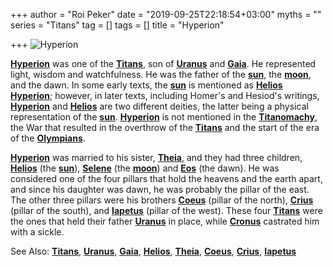 +++
author = "Roi Peker"
date = "2019-09-25T22:18:54+03:00"
myths = ""
series = "Titans"
tag = []
tags = []
title = "Hyperion"

+++
![Hyperion](https://www.greekmythology.com/images/mythology/hyperion_19.jpg)

[**Hyperion**](https://www.greekmythology.com/Titans/Hyperion/hyperion.html "Hyperion") was one of the [**Titans**](https://www.greekmythology.com/Titans/titans.html "Titans"), son of [**Uranus**](https://www.greekmythology.com/Other_Gods/Uranus/uranus.html "Uranus") and [**Gaia**](https://www.greekmythology.com/Other_Gods/Gaea/gaea.html "Gaea"). He represented light, wisdom and watchfulness. He was the father of the [**sun**](https://www.greekmythology.com/Myths/Planets/Sun/sun.html "Sun"), the [**moon**](https://www.greekmythology.com/Myths/Planets/Moon/moon.html "Moon"), and the dawn. In some early texts, the [**sun**](https://www.greekmythology.com/Myths/Planets/Sun/sun.html "Sun") is mentioned as [**Helios**](https://www.greekmythology.com/Other_Gods/Helios/helios.html "Helios") [**Hyperion**](https://www.greekmythology.com/Titans/Hyperion/hyperion.html "Hyperion"); however, in later texts, including Homer's and Hesiod's writings, [**Hyperion**](https://www.greekmythology.com/Titans/Hyperion/hyperion.html "Hyperion") and [**Helios**](https://www.greekmythology.com/Other_Gods/Helios/helios.html "Helios") are two different deities, the latter being a physical representation of the [**sun**](https://www.greekmythology.com/Myths/Planets/Sun/sun.html "Sun"). [**Hyperion**](https://www.greekmythology.com/Titans/Hyperion/hyperion.html "Hyperion") is not mentioned in the [**Titanomachy**](https://www.greekmythology.com/Myths/The_Myths/Titanomachy/titanomachy.html "Titanomachy"), the War that resulted in the overthrow of the [**Titans**](https://www.greekmythology.com/Titans/titans.html "Titans") and the start of the era of the [**Olympians**](https://www.greekmythology.com/Olympians/olympians.html "Olympians").

[**Hyperion**](https://www.greekmythology.com/Titans/Hyperion/hyperion.html "Hyperion") was married to his sister, [**Theia**](https://www.greekmythology.com/Titans/Thea/thea.html "Thea"), and they had three children, [**Helios**](https://www.greekmythology.com/Other_Gods/Helios/helios.html "Helios") (the [**sun**](https://www.greekmythology.com/Myths/Planets/Sun/sun.html "Sun")), [**Selene**](https://www.greekmythology.com/Titans/Selene/selene.html "Selene") (the [**moon**](https://www.greekmythology.com/Myths/Planets/Moon/moon.html "Moon")) and [**Eos**](https://www.greekmythology.com/Titans/Eos/eos.html "Eos") (the dawn). He was considered one of the four pillars that hold the heavens and the earth apart, and since his daughter was dawn, he was probably the pillar of the east. The other three pillars were his brothers [**Coeus**](https://www.greekmythology.com/Titans/Coeus/coeus.html "Coeus") (pillar of the north), [**Crius**](https://www.greekmythology.com/Titans/Crius/crius.html "Crius") (pillar of the south), and [**Iapetus**](https://www.greekmythology.com/Titans/Iapetus/iapetus.html "Iapetus") (pillar of the west). These four [**Titans**](https://www.greekmythology.com/Titans/titans.html "Titans") were the ones that held their father [**Uranus**](https://www.greekmythology.com/Other_Gods/Uranus/uranus.html "Uranus") in place, while [**Cronus**](https://www.greekmythology.com/Titans/Cronus/cronus.html "Cronus") castrated him with a sickle.

See Also: [**Titans**](https://www.greekmythology.com/Titans/titans.html "Titans"), [**Uranus**](https://www.greekmythology.com/Other_Gods/Uranus/uranus.html "Uranus"), [**Gaia**](https://www.greekmythology.com/Other_Gods/Gaea/gaea.html "Gaea"), [**Helios**](https://www.greekmythology.com/Other_Gods/Helios/helios.html "Helios"), [**Theia**](https://www.greekmythology.com/Titans/Thea/thea.html "Thea"), [**Coeus**](https://www.greekmythology.com/Titans/Coeus/coeus.html "Coeus"), [**Crius**](https://www.greekmythology.com/Titans/Crius/crius.html "Crius"), [**Iapetus**](https://www.greekmythology.com/Titans/Iapetus/iapetus.html "Iapetus")
